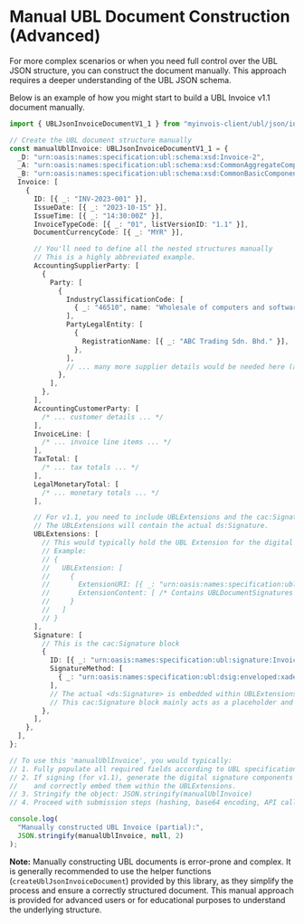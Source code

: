 # Manual UBL Document Construction (Advanced)

For more complex scenarios or when you need full control over the UBL JSON structure, you can construct the document manually. This approach requires a deeper understanding of the UBL JSON schema.

Below is an example of how you might start to build a UBL Invoice v1.1 document manually.

```typescript
import { UBLJsonInvoiceDocumentV1_1 } from "myinvois-client/ubl/json/invoice"; // Adjust path as needed

// Create the UBL document structure manually
const manualUblInvoice: UBLJsonInvoiceDocumentV1_1 = {
  _D: "urn:oasis:names:specification:ubl:schema:xsd:Invoice-2",
  _A: "urn:oasis:names:specification:ubl:schema:xsd:CommonAggregateComponents-2",
  _B: "urn:oasis:names:specification:ubl:schema:xsd:CommonBasicComponents-2",
  Invoice: [
    {
      ID: [{ _: "INV-2023-001" }],
      IssueDate: [{ _: "2023-10-15" }],
      IssueTime: [{ _: "14:30:00Z" }],
      InvoiceTypeCode: [{ _: "01", listVersionID: "1.1" }],
      DocumentCurrencyCode: [{ _: "MYR" }],

      // You'll need to define all the nested structures manually
      // This is a highly abbreviated example.
      AccountingSupplierParty: [
        {
          Party: [
            {
              IndustryClassificationCode: [
                { _: "46510", name: "Wholesale of computers and software" },
              ],
              PartyLegalEntity: [
                {
                  RegistrationName: [{ _: "ABC Trading Sdn. Bhd." }],
                },
              ],
              // ... many more supplier details would be needed here (address, contact, etc.)
            },
          ],
        },
      ],
      AccountingCustomerParty: [
        /* ... customer details ... */
      ],
      InvoiceLine: [
        /* ... invoice line items ... */
      ],
      TaxTotal: [
        /* ... tax totals ... */
      ],
      LegalMonetaryTotal: [
        /* ... monetary totals ... */
      ],

      // For v1.1, you need to include UBLExtensions and the cac:Signature block.
      // The UBLExtensions will contain the actual ds:Signature.
      UBLExtensions: [
        // This would typically hold the UBL Extension for the digital signature.
        // Example:
        // {
        //   UBLExtension: [
        //     {
        //       ExtensionURI: [{ _: "urn:oasis:names:specification:ubl:dsig:enveloped:xades" }],
        //       ExtensionContent: [ /* Contains UBLDocumentSignatures structure */ ]
        //     }
        //   ]
        // }
      ],
      Signature: [
        // This is the cac:Signature block
        {
          ID: [{ _: "urn:oasis:names:specification:ubl:signature:Invoice" }], // Referenced by UBLExtension
          SignatureMethod: [
            { _: "urn:oasis:names:specification:ubl:dsig:enveloped:xades" },
          ],
          // The actual <ds:Signature> is embedded within UBLExtensions, not directly here.
          // This cac:Signature block mainly acts as a placeholder and reference point.
        },
      ],
    },
  ],
};

// To use this 'manualUblInvoice', you would typically:
// 1. Fully populate all required fields according to UBL specifications.
// 2. If signing (for v1.1), generate the digital signature components (as shown in detailedDigitalSignatureGuide.md)
//    and correctly embed them within the UBLExtensions.
// 3. Stringify the object: JSON.stringify(manualUblInvoice)
// 4. Proceed with submission steps (hashing, base64 encoding, API call).

console.log(
  "Manually constructed UBL Invoice (partial):",
  JSON.stringify(manualUblInvoice, null, 2)
);
```

**Note:** Manually constructing UBL documents is error-prone and complex. It is generally recommended to use the helper functions (`createUblJsonInvoiceDocument`) provided by this library, as they simplify the process and ensure a correctly structured document. This manual approach is provided for advanced users or for educational purposes to understand the underlying structure.
